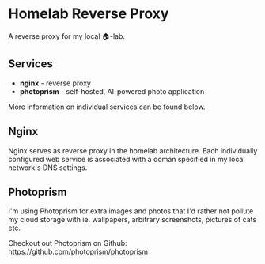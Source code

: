 Homelab Reverse Proxy
===

A reverse proxy for my local :house:-lab.

## Services 

* **nginx** - reverse proxy
* **photoprism** - self-hosted, AI-powered photo application

More information on individual services can be found below.

## Nginx

Nginx serves as reverse proxy in the homelab architecture.  Each individually
configured web service is associated with a doman specified in my local network's
DNS settings.

## Photoprism

I'm using Photoprism for extra images and photos that I'd rather not pollute my
cloud storage with ie. wallpapers, arbitrary screenshots, pictures of cats etc.

Checkout out Photoprism on Github: https://github.com/photoprism/photoprism 
